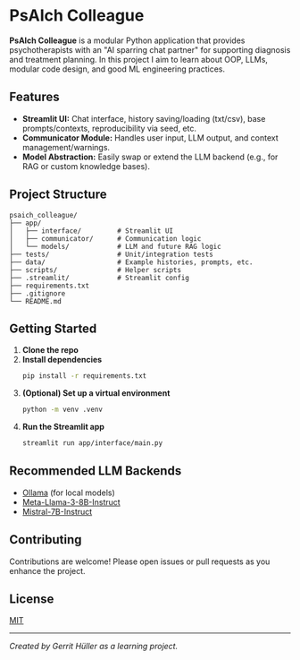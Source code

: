 # PsAIch Colleague

**PsAIch Colleague** is a modular Python application that provides psychotherapists with an "AI sparring chat partner" for supporting diagnosis and treatment planning. In this project I aim to learn about OOP, LLMs, modular code design, and good ML engineering practices.

## Features

- **Streamlit UI:** Chat interface, history saving/loading (txt/csv), base prompts/contexts, reproducibility via seed, etc.
- **Communicator Module:** Handles user input, LLM output, and context management/warnings.
- **Model Abstraction:** Easily swap or extend the LLM backend (e.g., for RAG or custom knowledge bases).

## Project Structure

```
psaich_colleague/
├── app/
│   ├── interface/         # Streamlit UI
│   ├── communicator/      # Communication logic
│   └── models/            # LLM and future RAG logic
├── tests/                 # Unit/integration tests
├── data/                  # Example histories, prompts, etc.
├── scripts/               # Helper scripts
├── .streamlit/            # Streamlit config
├── requirements.txt
├── .gitignore
└── README.md
```

## Getting Started

1. **Clone the repo**
2. **Install dependencies**
    ```bash
    pip install -r requirements.txt
    ```
3. **(Optional) Set up a virtual environment**
    ```bash
    python -m venv .venv
    ```
4. **Run the Streamlit app**
    ```bash
    streamlit run app/interface/main.py
    ```

## Recommended LLM Backends

- [Ollama](https://ollama.com/) (for local models)
- [Meta-Llama-3-8B-Instruct](https://huggingface.co/meta-llama/Meta-Llama-3-8B-Instruct)
- [Mistral-7B-Instruct](https://huggingface.co/mistralai/Mistral-7B-Instruct-v0.2)

## Contributing

Contributions are welcome! Please open issues or pull requests as you enhance the project.

## License

[MIT](LICENSE)

---
*Created by Gerrit Hüller as a learning project.*